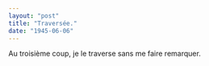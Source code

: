 ```yaml
---
layout: "post"
title: "Traversée."
date: "1945-06-06"
---
```


Au troisième coup, je le traverse sans me faire remarquer.


<div class="histoire"></div>

<div class="commentaire"></div>